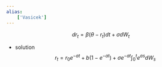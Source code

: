 ```yaml
---
alias:
    ['Vasicek']
---
```

$$
dr_t = \beta(\theta-r_t)dt+\sigma dW_t
$$
- solution
    $$
    r_t = r_0 e^{-at}+b(1-e^{-at})+\sigma e^{-at} \int_0^t e^{as} d W_s
    $$
